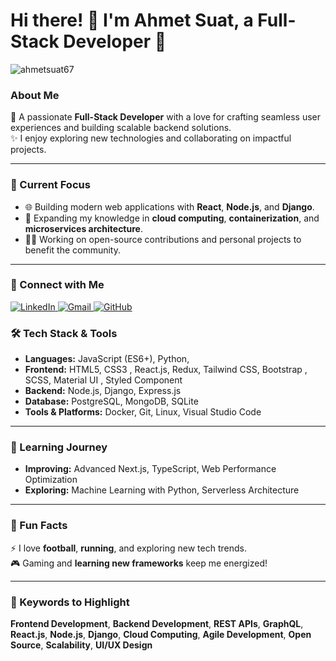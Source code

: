 # Hi there! 👋 I'm Ahmet Suat, a Full-Stack Developer 🚀  
<p align="left"> <img src="https://komarev.com/ghpvc/?username=ahmetsuat67" alt="ahmetsuat67" /> </p>

### About Me  
🌟 A passionate **Full-Stack Developer** with a love for crafting seamless user experiences and building scalable backend solutions.  
✨ I enjoy exploring new technologies and collaborating on impactful projects.  

---

### 🔭 Current Focus  
- 🌐 Building modern web applications with **React**, **Node.js**, and **Django**.  
- 🚀 Expanding my knowledge in **cloud computing**, **containerization**, and **microservices architecture**.  
- 👨‍💻 Working on open-source contributions and personal projects to benefit the community.  

---

### 📩 Connect with Me  
<p align="left">
  <a href="https://www.linkedin.com/in/ahmet-suat-pinar/" target="_blank">
    <img src="https://img.shields.io/badge/LinkedIn-0077B5?logo=linkedin&logoColor=white" alt="LinkedIn">
  </a>
  <a href="mailto:ahmetsuatpinar@gmail.com" target="_blank">
    <img src="https://img.shields.io/badge/Gmail-D14836?logo=gmail&logoColor=white" alt="Gmail">
  </a>
  <a href="https://github.com/ahmetsuat67" target="_blank">
    <img src="https://img.shields.io/badge/GitHub-100000?logo=github&logoColor=white" alt="GitHub">
  </a>
</p>

### 🛠️ Tech Stack & Tools  
- **Languages:** JavaScript (ES6+), Python, 
- **Frontend:**  HTML5, CSS3 , React.js, Redux, Tailwind CSS, Bootstrap , SCSS,  Material UI , Styled Component    
- **Backend:** Node.js, Django, Express.js  
- **Database:** PostgreSQL, MongoDB, SQLite  
- **Tools & Platforms:** Docker, Git, Linux, Visual Studio Code  

---

### 🌱 Learning Journey  
- **Improving:** Advanced Next.js, TypeScript, Web Performance Optimization  
- **Exploring:** Machine Learning with Python, Serverless Architecture  

---

### 📌 Fun Facts  
⚡ I love **football**, **running**, and exploring new tech trends.  
🎮 Gaming and **learning new frameworks** keep me energized!  

---

### 🔖 Keywords to Highlight  
**Frontend Development**, **Backend Development**, **REST APIs**, **GraphQL**, **React.js**, **Node.js**, **Django**, **Cloud Computing**, **Agile Development**, **Open Source**, **Scalability**, **UI/UX Design**
